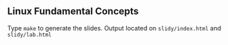 ## Linux Fundamental Concepts

Type `make` to generate the slides. Output located on `slidy/index.html` and `slidy/lab.html`
